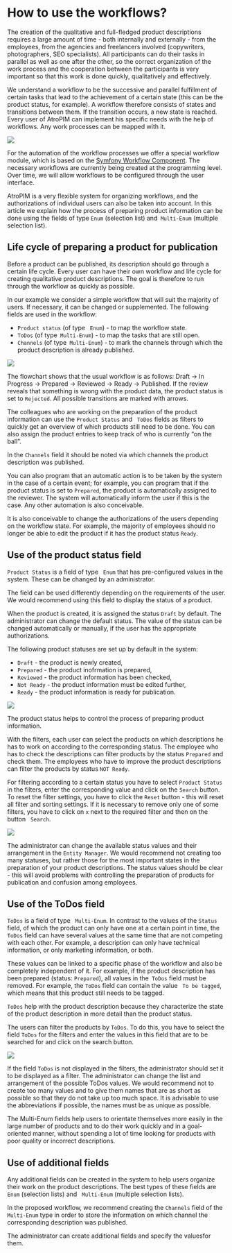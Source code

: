 # How to use the workflows?

The creation of the qualitative and full-fledged product descriptions requires a large amount of time - both internally and externally - from the employees, from the agencies and freelancers involved (copywriters, photographers, SEO specialists). All participants can do their tasks in parallel as well as one after the other, so the correct organization of the work process and the cooperation between the participants is very important so that this work is done quickly, qualitatively and effectively.

We understand a workflow to be the successive and parallel fulfillment of certain tasks that lead to the achievement of a certain state (this can be the product status, for example). A workflow therefore consists of states and transitions between them. If the transition occurs, a new state is reached. Every user of AtroPIM can implement his specific needs with the help of workflows. Any work processes can be mapped with it.

![](../../_assets/how-tos/how-to-use-the-workflows/image44.png) 

For the automation of the workflow processes we offer a special workflow module, which is based on the [Symfony Workflow Component](https://symfony.com/doc/current/components/workflow.html). The necessary workflows are currently being created at the programming level. Over time, we will allow workflows to be configured through the user interface.

AtroPIM is a very flexible system for organizing workflows, and the authorizations of individual users can also be taken into account. In this article we explain how the process of preparing product information can be done using the fields of type `Enum` (selection list) and` Multi-Enum` (multiple selection list).

## Life cycle of preparing a product for publication

Before a product can be published, its description should go through a certain life cycle. Every user can have their own workflow and life cycle for creating qualitative product descriptions. The goal is therefore to run through the workflow as quickly as possible.

In our example we consider a simple workflow that will suit the majority of users. If necessary, it can be changed or supplemented. The following fields are used in the workflow:

- `Product status` (of type ` Enum`) - to map the workflow state.
- `ToDos` (of type` Multi-Enum`) - to map the tasks that are still open.
- `Channels` (of type` Multi-Enum`) - to mark the channels through which the product description is already published.

![](../../_assets/how-tos/how-to-use-the-workflows/image55.png)

The flowchart shows that the usual workflow is as follows: Draft → In Progress → Prepared → Reviewed → Ready → Published. If the review reveals that something is wrong with the product data, the product status is set to `Rejected`. All possible transitions are marked with arrows.

The colleagues who are working on the preparation of the product information can use the `Product Status` and ` ToDos` fields as filters to quickly get an overview of which products still need to be done. You can also assign the product entries to keep track of who is currently “on the ball”.

In the `Channels` field it should be noted via which channels the product description was published.

You can also program that an automatic action is to be taken by the system in the case of a certain event; for example, you can program that if the product status is set to `Prepared`, the product is automatically assigned to the reviewer. The system will automatically inform the user if this is the case. Any other automation is also conceivable.

It is also conceivable to change the authorizations of the users depending on the workflow state. For example, the majority of employees should no longer be able to edit the product if it has the product status `Ready`.

## Use of the product status field

`Product Status` is a field of type ` Enum` that has pre-configured values ​​in the system. These can be changed by an administrator.

The field can be used differently depending on the requirements of the user. We would recommend using this field to display the status of a product.

When the product is created, it is assigned the status `Draft` by default. The administrator can change the default status. The value of the status can be changed automatically or manually, if the user has the appropriate authorizations.

The following product statuses are set up by default in the system:

- `Draft` - the product is newly created,
- `Prepared` - the product inofrmation is prepared,
- `Reviewed` - the product information has been checked,
- `Not Ready` - the product information must be edited further,
- `Ready` - the product information is ready for publication. 

![](../../_assets/how-tos/how-to-use-the-workflows/image36.png)

The product status helps to control the process of preparing product information.

With the filters, each user can select the products on which descriptions he has to work on according to the corresponding status. The employee who has to check the descriptions can filter products by the status `Prepared` and check them. The employees who have to improve the product descriptions can filter the products by status `NOT Ready`.

For filtering according to a certain status you have to select `Product Status` in the filters, enter the corresponding value and click on the `Search` button. To reset the filter settings, you have to click the `Reset` button - this will reset all filter and sorting settings. If it is necessary to remove only one of some filters, you have to click on `x` next to the required filter and then on the button ` Search`.

![](../../_assets/how-tos/how-to-use-the-workflows/image43.png)

The administrator can change the available status values ​​and their arrangement in the `Entity Manager`. We would recommend not creating too many statuses, but rather those for the most important states in the preparation of your product descriptions. The status values ​​should be clear - this will avoid problems with controlling the preparation of products for publication and confusion among employees.

## Use of the ToDos field

`ToDos` is a field of type ` Multi-Enum`. In contrast to the values ​​of the `Status` field, of which the product can only have one at a certain point in time, the` ToDos` field can have several values ​​at the same time that are not competing with each other. For example, a description can only have technical information, or only marketing information, or both.

These values ​​can be linked to a specific phase of the workflow and also be completely independent of it. For example, if the product description has been prepared (status: `Prepared`), all values ​​in the` ToDos` field must be removed. For example, the `ToDos` field can contain the value ` To be tagged`, which means that this product still needs to be tagged.

`ToDos` help with the product description because they characterize the state of the product description in more detail than the product status.

The users can filter the products by `ToDos`. To do this, you have to select the field `ToDos` for the filters and enter the values ​​in this field that are to be searched for and click on the search button.

![](../../_assets/how-tos/how-to-use-the-workflows/image13.png)

If the field `ToDos` is not displayed in the filters, the administrator should set it to be displayed as a filter. The administrator can change the list and arrangement of the possible ToDos values. We would recommend not to create too many values ​​and to give them names that are as short as possible so that they do not take up too much space. It is advisable to use the abbreviations if possible, the names must be as unique as possible.

The Multi-Enum fields help users to orientate themselves more easily in the large number of products and to do their work quickly and in a goal-oriented manner, without spending a lot of time looking for products with poor quality or incorrect descriptions. 

## Use of additional fields

Any additional fields can be created in the system to help users organize their work on the product descriptions. The best types of these fields are `Enum` (selection lists) and ` Multi-Enum` (multiple selection lists).

In the proposed workflow, we recommend creating the `Channels` field of the ` Multi-Enum` type in order to store the information on which channel the corresponding description was published. 

The administrator can create additional fields and specify the values ​​for them.
